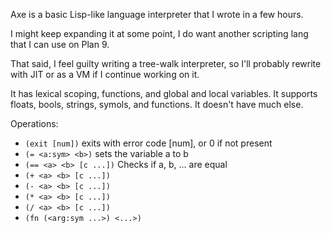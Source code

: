 Axe is a basic Lisp-like language interpreter that I wrote in a few hours.

I might keep expanding it at some point, I do want another scripting lang
that I can use on Plan 9.

That said, I feel guilty writing a tree-walk interpreter, so I'll probably
rewrite with JIT or as a VM if I continue working on it.

It has lexical scoping, functions, and global and local variables.
It supports floats, bools, strings, symols, and functions.
It doesn't have much else.

Operations:
- `(exit [num])` exits with error code [num], or 0 if not present
- `(= <a:sym> <b>)` sets the variable a to b
- `(== <a> <b> [c ...])` Checks if a, b, ... are equal
- `(+ <a> <b> [c ...])`
- `(- <a> <b> [c ...])`
- `(* <a> <b> [c ...])`
- `(/ <a> <b> [c ...])`
- `(fn (<arg:sym ...>) <...>)`
